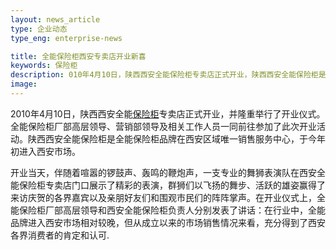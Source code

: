 ```yaml
---
layout: news_article
type: 企业动态
type_eng: enterprise-news

title: 全能保险柜西安专卖店开业新喜
keywords: 保险柜
description: 010年4月10日，陕西西安全能保险柜专卖店正式开业，陕西西安全能保险柜是全能保险柜品牌在西安区域唯一销售服务中心，于今年初进入西安市场。
image: 
---
```

2010年4月10日，陕西西安全能[保险柜](http://www.qnnsafe.com/)专卖店正式开业，并隆重举行了开业仪式。全能保险柜厂部高层领导、营销部领导及相关工作人员一同前往参加了此次开业活动。陕西西安全能保险柜是全能保险柜品牌在西安区域唯一销售服务中心，于今年初进入西安市场。

开业当天，伴随着喧嚣的锣鼓声、轰鸣的鞭炮声，一支专业的舞狮表演队在西安全能保险柜专卖店门口展示了精彩的表演，群狮们以飞扬的舞步、活跃的雄姿赢得了来访庆贺的各界嘉宾以及亲朋好友们和围观市民们的阵阵掌声。在开业仪式上，全能保险柜厂部高层领导和西安全能保险柜负责人分别发表了讲话：在行业中，全能品牌进入西安市场相对较晚，但从成立以来的市场销售情况来看，充分得到了西安各界消费者的肯定和认可.
